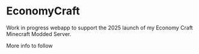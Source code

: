 # EconomyCraft

Work in progress webapp to support the 2025 launch of my Economy Craft Minecraft Modded Server.

More info to follow
